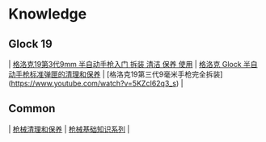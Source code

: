 # Knowledge
## Glock 19
| [格洛克19第3代9mm 半自动手枪入门 拆装 清洁 保养 使用](https://www.youtube.com/watch?v=PWhuUZjbvEk) | [格洛克 Glock 半自动手枪标准弹匣的清理和保养](https://www.youtube.com/watch?v=AhEUblmvW64) | [格洛克19第三代9毫米手枪完全拆装] (https://www.youtube.com/watch?v=5KZcI62q3_s) |

## Common
| [枪械清理和保养](https://www.youtube.com/watch?v=PWhuUZjbvEk&list=PLt1x31oUJ8OXuyo-QBN4ttfUWRgohR9V4) | [枪械基础知识系列](https://www.youtube.com/watch?v=26Q8ReFcsf4&list=PLt1x31oUJ8OWFBA-OYx8hTxi0RO89UM8i) |


